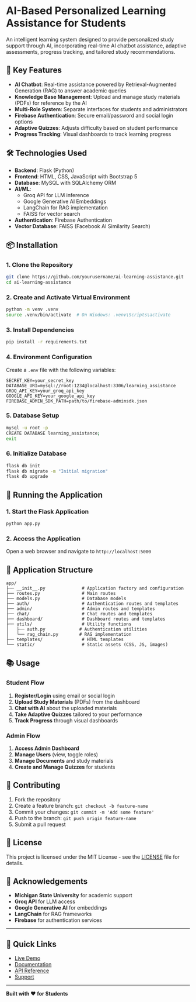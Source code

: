 # AI-Based Personalized Learning Assistance for Students

An intelligent learning system designed to provide personalized study support through AI, incorporating real-time AI chatbot assistance, adaptive assessments, progress tracking, and tailored study recommendations.

## 🚀 Key Features

- **AI Chatbot**: Real-time assistance powered by Retrieval-Augmented Generation (RAG) to answer academic queries
- **Knowledge Base Management**: Upload and manage study materials (PDFs) for reference by the AI
- **Multi-Role System**: Separate interfaces for students and administrators
- **Firebase Authentication**: Secure email/password and social login options
- **Adaptive Quizzes**: Adjusts difficulty based on student performance
- **Progress Tracking**: Visual dashboards to track learning progress

## 🛠️ Technologies Used

- **Backend**: Flask (Python)
- **Frontend**: HTML, CSS, JavaScript with Bootstrap 5
- **Database**: MySQL with SQLAlchemy ORM
- **AI/ML**: 
  - Groq API for LLM inference
  - Google Generative AI Embeddings
  - LangChain for RAG implementation
  - FAISS for vector search
- **Authentication**: Firebase Authentication
- **Vector Database**: FAISS (Facebook AI Similarity Search)

## 📦 Installation

### 1. Clone the Repository
```bash
git clone https://github.com/yourusername/ai-learning-assistance.git
cd ai-learning-assistance
```

### 2. Create and Activate Virtual Environment
```bash
python -m venv .venv
source .venv/bin/activate  # On Windows: .venv\Scripts\activate
```

### 3. Install Dependencies
```bash
pip install -r requirements.txt
```

### 4. Environment Configuration
Create a `.env` file with the following variables:
```env
SECRET_KEY=your_secret_key
DATABASE_URI=mysql://root:1234@localhost:3306/learning_assistance
GROQ_API_KEY=your_groq_api_key
GOOGLE_API_KEY=your_google_api_key
FIREBASE_ADMIN_SDK_PATH=path/to/firebase-adminsdk.json
```

### 5. Database Setup
```bash
mysql -u root -p
CREATE DATABASE learning_assistance;
exit
```

### 6. Initialize Database
```bash
flask db init
flask db migrate -m "Initial migration"
flask db upgrade
```

## 🚀 Running the Application

### 1. Start the Flask Application
```bash
python app.py
```

### 2. Access the Application
Open a web browser and navigate to `http://localhost:5000`

## 📁 Application Structure

```
app/
├── __init__.py              # Application factory and configuration
├── routes.py                # Main routes
├── models.py                # Database models
├── auth/                    # Authentication routes and templates
├── admin/                   # Admin routes and templates
├── chat/                    # Chat routes and templates
├── dashboard/               # Dashboard routes and templates
├── utils/                   # Utility functions
│   ├── auth.py             # Authentication utilities
│   └── rag_chain.py        # RAG implementation
├── templates/               # HTML templates
└── static/                  # Static assets (CSS, JS, images)
```

## 📚 Usage

### Student Flow
1. **Register/Login** using email or social login
2. **Upload Study Materials** (PDFs) from the dashboard
3. **Chat with AI** about the uploaded materials
4. **Take Adaptive Quizzes** tailored to your performance
5. **Track Progress** through visual dashboards

### Admin Flow
1. **Access Admin Dashboard**
2. **Manage Users** (view, toggle roles)
3. **Manage Documents** and study materials
4. **Create and Manage Quizzes** for students

## 🤝 Contributing

1. Fork the repository
2. Create a feature branch: `git checkout -b feature-name`
3. Commit your changes: `git commit -m 'Add some feature'`
4. Push to the branch: `git push origin feature-name`
5. Submit a pull request

## 📄 License

This project is licensed under the MIT License - see the [LICENSE](LICENSE) file for details.

## 🙏 Acknowledgements

- **Michigan State University** for academic support
- **Groq API** for LLM access
- **Google Generative AI** for embeddings
- **LangChain** for RAG frameworks
- **Firebase** for authentication services

---

## 🔗 Quick Links

- [Live Demo](#)
- [Documentation](#)
- [API Reference](#)
- [Support](#)

---

**Built with ❤️ for Students**

